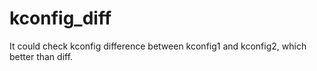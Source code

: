 # kconfig_diff
It could check kconfig difference between kconfig1 and kconfig2, which better than diff.
